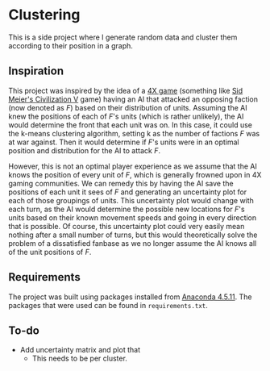 # Clustering
This is a side project where I generate random data and cluster them
according to their position in a graph. 

## Inspiration
This project was inspired by the idea of a [4X game](https://en.wikipedia.org/wiki/4X)
(something like [Sid Meier's Civilization V](https://store.steampowered.com/app/8930/Sid_Meiers_Civilization_V/) game) having an AI that
attacked an opposing faction (now denoted as *F*) based on their distribution of units. Assuming the AI knew the positions of each of *F*'s
units (which is rather unlikely), the AI would determine the front that each unit was on. In this case, it could use the k-means clustering
algorithm, setting k as the number of factions *F* was at war against. Then it would determine if *F*'s units were in an optimal
position and distribution for the AI to attack *F*. 

However, this is not an optimal player experience as we assume that the AI knows the position of every unit of *F*, which is generally
frowned upon in 4X gaming communities. We can remedy this by having the AI save the positions of each unit it sees of *F* and generating
an uncertainty plot for each of those groupings of units. This uncertainty plot would change with each turn, as the AI would determine the
possible new locations for *F*'s units based on their known movement speeds and going in every direction that is possible. Of course,
this uncertainty plot could very easily mean nothing after a small number of turns, but this would theoretically solve the problem of a
dissatisfied fanbase as we no longer assume the AI knows all of the unit positions of *F*.  

## Requirements
The project was built using packages installed from 
[Anaconda 4.5.11](https://www.anaconda.com/download). The 
packages that were used can be found in `requirements.txt`.

## To-do
* Add uncertainty matrix and plot that
  * This needs to be per cluster.
